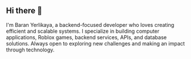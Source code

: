 ## Hi there 👋

I'm Baran Yerlikaya, a backend-focused developer who loves creating efficient and scalable systems. I specialize in building computer applications, Roblox games, backend services, APIs, and database solutions. Always open to exploring new challenges and making an impact through technology.
